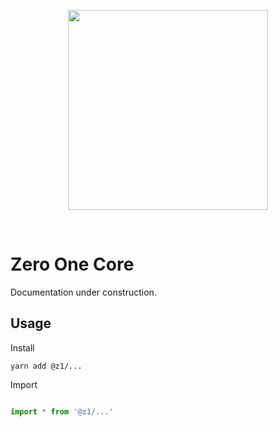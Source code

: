 <p align="center"><img align="center" style="width:320px;max-width:320px" width="320px" src="https://rawcdn.githack.com/Nubuck/z1-app-starter/32d3d1c5c0761a16d2e21947da9a2e82657cf9f8/_artwork/z1.png"/></p><br/>

# Zero One Core

Documentation under construction.

## Usage

Install

```
yarn add @z1/...
```

Import

```JavaScript

import * from '@z1/...'

```
